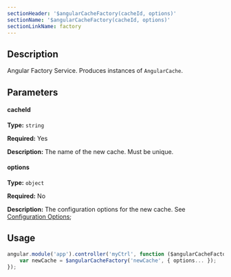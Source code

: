 ```yaml
---
sectionHeader: '$angularCacheFactory(cacheId, options)'
sectionName: '$angularCacheFactory(cacheId, options)'
sectionLinkName: factory
---
```

## Description
Angular Factory Service. Produces instances of  `AngularCache`.

## Parameters

#### cacheId
__Type:__ `string`

__Required:__ Yes

__Description:__ The name of the new cache. Must be unique.

#### options
__Type:__ `object`

__Required:__ No

__Description:__ The configuration options for the new cache. See [Configuration Options](/configuration.html);

## Usage

```javascript
angular.module('app').controller('myCtrl', function ($angularCacheFactory) {
    var newCache = $angularCacheFactory('newCache', { options... });
});
```